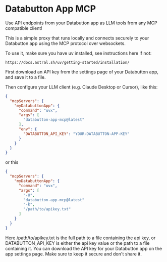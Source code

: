 # Databutton App MCP

Use API endpoints from your Databutton app as LLM tools from any MCP compatible client!

This is a simple proxy that runs locally and connects securely to your Databutton app
using the MCP protocol over websockets.

To use it, make sure you have uv installed, see instructions here if not:

    https://docs.astral.sh/uv/getting-started/installation/

First download an API key from the settings page of your Databutton app, and save it to a file.

Then configure your LLM client (e.g. Claude Desktop or Cursor), like this:

```json
{
  "mcpServers": {
    "myDatabuttonApp": {
      "command": "uvx",
      "args": [
        "databutton-app-mcp@latest"
      ],
      "env": {
        "DATABUTTON_API_KEY": "YOUR-DATABUTTON-APP-KEY"
      }
    }
  }
}
```

or this

```json
{
  "mcpServers": {
    "myDatabuttonApp": {
      "command": "uvx",
      "args": [
        "-U",
        "databutton-app-mcp@latest"
        "-k",
        "/path/to/apikey.txt"
      ]
    }
  }
}
```

Here /path/to/apikey.txt is the full path to a file containing the api key,
or DATABUTTON_API_KEY is either the api key value or the path to a file containing it.
You can download the API key for your Databutton app on the app settings page.
Make sure to keep it secure and don't share it.
